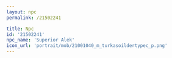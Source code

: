 ```yaml
---
layout: npc
permalink: /21502241

title: Npc
id: '21502241'
npc_name: 'Superior Alek'
icon_url: 'portrait/mob/21001040_m_turkasoildertypec_p.png'
---
```

